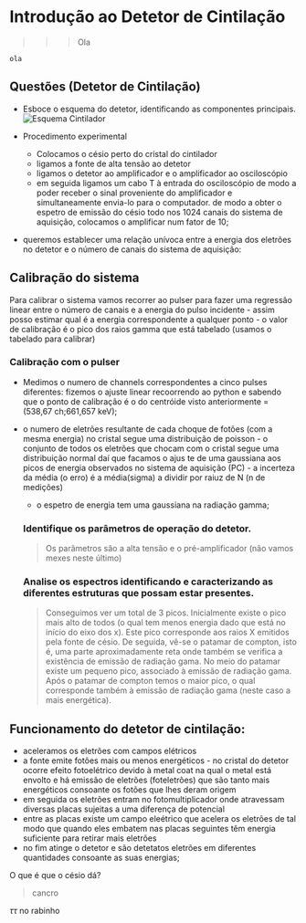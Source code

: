 # Introdução ao Detetor de Cintilação

>>> Ola

```
ola
```


## Questões (Detetor de Cintilação)
- Esboce o esquema do detetor, identificando as componentes principais.
![Esquema Cintilador](/png/Esquema.png)

- Procedimento experimental
    - Colocamos o césio perto do cristal do cintilador
    - ligamos a fonte de alta tensão ao detetor
    - ligamos o detetor ao amplificador e o amplificador ao osciloscópio 
    - em seguida ligamos um cabo T à entrada do osciloscópio de modo a poder receber o sinal proveniente do amplificador e simultaneamente envia-lo para o computador. de modo a obter o espetro de emissão do césio todo nos 1024 canais do sistema de aquisição, colocamos o amplificar num fator de 10;

- queremos establecer uma relação unívoca entre a energia dos eletrões no detetor e o número de canais do sistema de aquisição: 
## Calibração do sistema 
Para calibrar o sistema vamos recorrer ao pulser para fazer uma regressão linear entre o número de canais e a energia do pulso incidente - assim posso estimar qual é a energia correspondente a qualquer ponto - o valor de calibração é o pico dos raios gamma que está tabelado (usamos o tabelado para calibrar)
### Calibração com o pulser
- Medimos o numero de channels correspondentes a cinco pulses diferentes: fizemos o ajuste linear recoorrendo ao python e sabendo que o ponto de calibração é o do centróide visto anteriormente =(538,67 ch;661,657 keV);
- o numero de eletrões resultante de cada choque de fotões (com a mesma energia) no cristal segue uma distribuição de poisson - o conjunto de todos os eletrões que chocam com o cristal segue uma distribuição normal daí que facamos o ajus te de uma gaussiana aos picos de energia observados no sistema de aquisição (PC) - a incerteza da média (o erro) é a média(sigma) a dividir por raiuz de N (n de medições)
    - o espetro de energia tem uma gaussiana na radiação gamma;
    ### Identifique os parâmetros de operação do detetor.
     > Os parâmetros são a alta tensão e o pré-amplificador (não vamos mexes neste último)

    ### Analise os espectros identificando e caracterizando as diferentes estruturas que possam estar presentes.
     > Conseguimos ver um total de 3 picos. Inicialmente existe o pico mais alto de todos (o qual tem menos energia dado que está no início do eixo dos x). Este pico corresponde aos raios X emitidos pela fonte de césio. De seguida, vê-se o patamar de compton, isto é, uma parte aproximadamente reta onde também se verifica a existência de emissão de radiação gama. No meio do patamar existe um pequeno pico, associado à emissão de radiação gama. Após o patamar de compton temos o maior pico, o qual corresponde também à emissão de radiação gama (neste caso a mais energética).


## Funcionamento do detetor de cintilação:
- aceleramos os eletrões com campos elétricos
- a fonte emite fotões mais ou menos energéticos - no cristal do detetor ocorre efeito fotoelétrico devido à metal coat 
     na qual o metal está envolto e há emissão de eletrões (foteletrões) que são tanto mais energéticos consoante os fotões que
     lhes deram origem
- em seguida os eletrões entram no fotomultiplicador onde atravessam diversas placas sujeitas a uma diferença de 
     potencial
- entre as placas existe um campo eleétrico que acelera os eletrões de tal modo que quando eles embatem nas placas 
     seguintes têm energia suficiente para retirar mais eletrões
- no fim atinge o detetor e são detetatos eletrões em diferentes quantidades consoante as suas energias;



O que é que o césio dá?
>cancro

$\tau \tau$ no rabinho